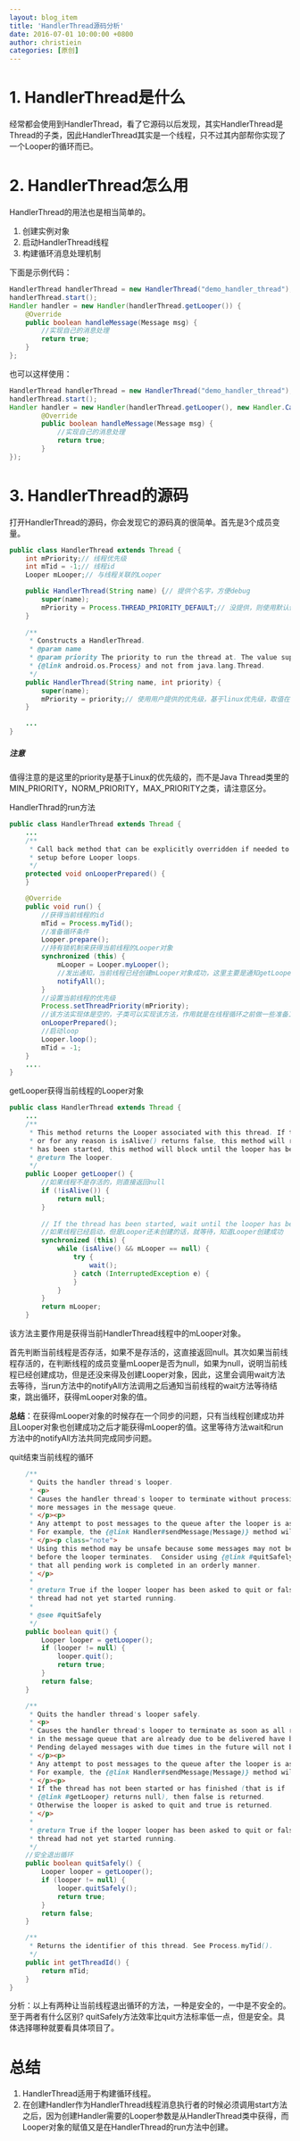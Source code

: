 ```yaml
---
layout: blog_item
title: 'HandlerThread源码分析'
date: 2016-07-01 10:00:00 +0800
author: christiein
categories: [原创]
---
```


# 1. HandlerThread是什么

经常都会使用到HandlerThread，看了它源码以后发现，其实HandlerThread是Thread的子类，因此HandlerThread其实是一个线程，只不过其内部帮你实现了一个Looper的循环而已。

# 2. HandlerThread怎么用

HandlerThread的用法也是相当简单的。

1. 创建实例对象
2. 启动HandlerThread线程
3. 构建循环消息处理机制

下面是示例代码：

```java
HandlerThread handlerThread = new HandlerThread("demo_handler_thread");
handlerThread.start();
Handler handler = new Handler(handlerThread.getLooper()) {
    @Override
    public boolean handleMessage(Message msg) {
        //实现自己的消息处理
        return true;
    }
};
```

也可以这样使用：

```java
HandlerThread handlerThread = new HandlerThread("demo_handler_thread");
handlerThread.start();
Handler handler = new Handler(handlerThread.getLooper(), new Handler.Callback() {
        @Override
        public boolean handleMessage(Message msg) {
            //实现自己的消息处理
            return true;
        }
});
```

# 3. HandlerThread的源码

打开HandlerThread的源码，你会发现它的源码真的很简单。首先是3个成员变量。

```java
public class HandlerThread extends Thread {
    int mPriority;// 线程优先级
    int mTid = -1;// 线程id
    Looper mLooper;// 与线程关联的Looper

    public HandlerThread(String name) {// 提供个名字，方便debug
        super(name);
        mPriority = Process.THREAD_PRIORITY_DEFAULT;// 没提供，则使用默认优先级
    }
    
    /**
     * Constructs a HandlerThread.
     * @param name
     * @param priority The priority to run the thread at. The value supplied must be from 
     * {@link android.os.Process} and not from java.lang.Thread.
     */
    public HandlerThread(String name, int priority) {
        super(name);
        mPriority = priority;// 使用用户提供的优先级，基于linux优先级，取值在[-20,19]之间
    }

    ...
}
```

<div class="note info">
  <h5>注意</h5>
  <p>值得注意的是这里的priority是基于Linux的优先级的，而不是Java Thread类里的MIN_PRIORITY，NORM_PRIORITY，MAX_PRIORITY之类，请注意区分。</p>
</div>

HandlerThrad的run方法

```java
public class HandlerThread extends Thread {
    ...
    /**
     * Call back method that can be explicitly overridden if needed to execute some
     * setup before Looper loops.
     */
    protected void onLooperPrepared() {
    }

    @Override
    public void run() {
        //获得当前线程的id
        mTid = Process.myTid();
        //准备循环条件
        Looper.prepare();
        //持有锁机制来获得当前线程的Looper对象
        synchronized (this) {
            mLooper = Looper.myLooper();
            //发出通知，当前线程已经创建mLooper对象成功，这里主要是通知getLooper方法中的wait
            notifyAll();
        }
        //设置当前线程的优先级
        Process.setThreadPriority(mPriority);
        //该方法实现体是空的，子类可以实现该方法，作用就是在线程循环之前做一些准备工作，当然子类也可以不实现。
        onLooperPrepared();
        //启动loop
        Looper.loop();
        mTid = -1;
    }
    ....
}
```

getLooper获得当前线程的Looper对象

```java
public class HandlerThread extends Thread {
    ...
    /**
     * This method returns the Looper associated with this thread. If this thread not been started
     * or for any reason is isAlive() returns false, this method will return null. If this thread 
     * has been started, this method will block until the looper has been initialized.  
     * @return The looper.
     */
    public Looper getLooper() {
        //如果线程不是存活的，则直接返回null
        if (!isAlive()) {
            return null;
        }
        
        // If the thread has been started, wait until the looper has been created.
        //如果线程已经启动，但是Looper还未创建的话，就等待，知道Looper创建成功
        synchronized (this) {
            while (isAlive() && mLooper == null) {
                try {
                    wait();
                } catch (InterruptedException e) {
                }
            }
        }
        return mLooper;
    }
```

该方法主要作用是获得当前HandlerThread线程中的mLooper对象。

首先判断当前线程是否存活，如果不是存活的，这直接返回null。其次如果当前线程存活的，在判断线程的成员变量mLooper是否为null，如果为null，说明当前线程已经创建成功，但是还没来得及创建Looper对象，因此，这里会调用wait方法去等待，当run方法中的notifyAll方法调用之后通知当前线程的wait方法等待结束，跳出循环，获得mLooper对象的值。

**总结**：在获得mLooper对象的时候存在一个同步的问题，只有当线程创建成功并且Looper对象也创建成功之后才能获得mLooper的值。这里等待方法wait和run方法中的notifyAll方法共同完成同步问题。

quit结束当前线程的循环

```java
    /**
     * Quits the handler thread's looper.
     * <p>
     * Causes the handler thread's looper to terminate without processing any
     * more messages in the message queue.
     * </p><p>
     * Any attempt to post messages to the queue after the looper is asked to quit will fail.
     * For example, the {@link Handler#sendMessage(Message)} method will return false.
     * </p><p class="note">
     * Using this method may be unsafe because some messages may not be delivered
     * before the looper terminates.  Consider using {@link #quitSafely} instead to ensure
     * that all pending work is completed in an orderly manner.
     * </p>
     *
     * @return True if the looper looper has been asked to quit or false if the
     * thread had not yet started running.
     *
     * @see #quitSafely
     */
    public boolean quit() {
        Looper looper = getLooper();
        if (looper != null) {
            looper.quit();
            return true;
        }
        return false;
    }

    /**
     * Quits the handler thread's looper safely.
     * <p>
     * Causes the handler thread's looper to terminate as soon as all remaining messages
     * in the message queue that are already due to be delivered have been handled.
     * Pending delayed messages with due times in the future will not be delivered.
     * </p><p>
     * Any attempt to post messages to the queue after the looper is asked to quit will fail.
     * For example, the {@link Handler#sendMessage(Message)} method will return false.
     * </p><p>
     * If the thread has not been started or has finished (that is if
     * {@link #getLooper} returns null), then false is returned.
     * Otherwise the looper is asked to quit and true is returned.
     * </p>
     *
     * @return True if the looper looper has been asked to quit or false if the
     * thread had not yet started running.
     */
    //安全退出循环
    public boolean quitSafely() {
        Looper looper = getLooper();
        if (looper != null) {
            looper.quitSafely();
            return true;
        }
        return false;
    }

    /**
     * Returns the identifier of this thread. See Process.myTid().
     */
    public int getThreadId() {
        return mTid;
    }
}
```

分析：以上有两种让当前线程退出循环的方法，一种是安全的，一中是不安全的。至于两者有什么区别? quitSafely方法效率比quit方法标率低一点，但是安全。具体选择哪种就要看具体项目了。

# 总结

1. HandlerThread适用于构建循环线程。
2. 在创建Handler作为HandlerThread线程消息执行者的时候必须调用start方法之后，因为创建Handler需要的Looper参数是从HandlerThread类中获得，而Looper对象的赋值又是在HandlerThread的run方法中创建。

